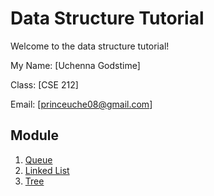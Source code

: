 # Data Structure Tutorial 
Welcome to the data structure tutorial!

My Name: [Uchenna Godstime]

Class: [CSE 212]

Email: [princeuche08@gmail.com]

## Module
1. [Queue](1-topic.md)
2. [Linked List](2-topic.md)
3. [Tree](3-topic.md)